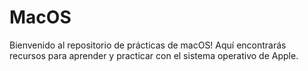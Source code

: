 # MacOS
Bienvenido al repositorio de prácticas de macOS! Aquí encontrarás recursos para aprender y practicar con el sistema operativo de Apple.
